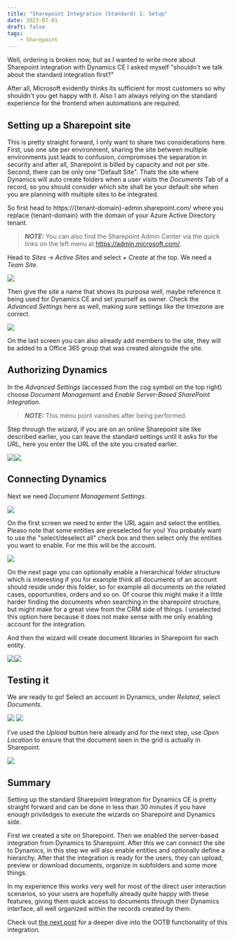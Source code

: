 ```yaml
---
title: "Sharepoint Integration (Standard) 1: Setup"
date: 2023-07-01
draft: false
tags: 
    - Sharepoint
---
```


Well, ordering is broken now, but as I wanted to write more about Sharepoint integration with Dynamics CE I asked myself "shouldn't we talk about the standard integration first?"

After all, Microsoft evidently thinks its sufficient for most customers so why shouldn't you get happy with it. Also I am always relying on the standard experience for the frontend when automations are required. 

## Setting up a Sharepoint site
This is pretty straight forward, I only want to share two considerations here. First, use one site per environment, sharing the site between multiple environments just leads to confusion, compromises the separation in security and after all, Sharepoint is billed by capacity and not per site. Second, there can be only one "Default Site". Thats the site where Dynamics will auto create folders when a user visits the _Documents_ Tab of a record, so you should consider which site shall be your default site when you are planning with multiple sites to be integrated.

So first head to https://{tenant-domain}-admin.sharepoint.com/ where you replace {tenant-domain} with the domain of your Azure Active Directory tenant. 

> **_NOTE:_** You can also find the Sharepoint Admin Center via the quick links on the left menu at https://admin.microsoft.com/.

Head to _Sites_ -> _Active Sites_ and select _+ Create_ at the top. We need a _Team Site_.

![](Create.png)

Then give the site a name that shows its purpose well, maybe reference it being used for Dynamics CE and set yourself as owner. Check the _Advanced Settings_ here as well, making sure settings like the timezone are correct.

![](Settings.png)

On the last screen you can also already add members to the site, they will be added to a Office 365 group that was created alongside the site.

## Authorizing Dynamics
In the _Advanced Settings_ (accessed from the cog symbol on the top right) choose _Document Management_ and _Enable Server-Based SharePoint Integration_.

> **_NOTE:_** This menu point vanishes after being performed.

Step through the wizard, if you are on an online Sharepoint site like described earlier, you can leave the standard settings until it asks for the URL, here you enter the URL of the site you created earlier.

![](WizardServer.png)![](Valid.png)

## Connecting Dynamics
Next we need _Document Management Settings_.

![](DocSettings.png)

On the first screen we need to enter the URL again and select the entities. Pleaso note that some entities are preselected for you! You probably want to use the "select/deselect all" check box and then select only the entities you want to enable. For me this will be the account. 

![](WizardSettings.png)


On the next page you can optionally enable a hierarchical folder structure which is interesting if you for example think all documents of an account should reside under this folder, so for example all documents on the related cases, opportunities, orders and so on. Of course this might make it a little harder finding the documents when searching in the sharepoint structure, but might make for a great view from the CRM side of things. I unselected this option here because it does not make sense with me only enabling account for the integration.

And then the wizard will create document libraries in Sharepoint for each entity. 

![](Hierarchy.png)![](Final.png)

## Testing it
We are ready to go! Select an account in Dynamics, under _Related_, select _Documents_.

![](Documents.png) ![](DocumentsTab.png) 

I've used the _Upload_ button here already and for the next step, use _Open Location_ to ensure that the document seen in the grid is actually in Sharepoint.

![](Folder.png) 

## Summary
Setting up the standard Sharepoint Integration for Dynamics CE is pretty straight forward and can be done in less than 30 minutes if you have enough priviledges to execute the wizards on Sharepoint and Dynamics side.

First we created a site on Sharepoint. Then we enabled the server-based integration from Dynamics to Sharepoint. After this we can connect the site to Dynamics, in this step we will also enable entities and optionally define a hierarchy. After that the integration is ready for the users, they can upload, preview or download documents, organize in subfolders and some more things. 

In my experience this works very well for most of the direct user interaction scenarios, so your users are hopefully already quite happy with these features, giving them quick access to documents through their Dynamics interface, all well organized within the records created by them.

Check out [the next post](/post/sharepoint/standard/functionality) for a deeper dive into the OOTB functionality of this integration.